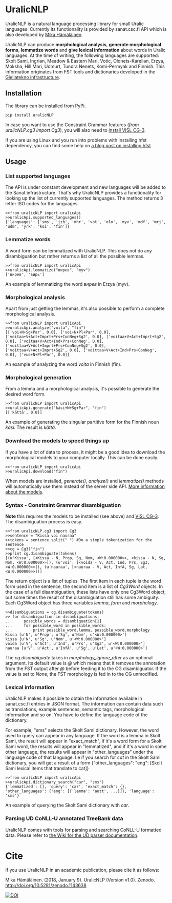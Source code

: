 # UralicNLP
UralicNLP is a natural language processing library for small Uralic languages. Currently its functionality is provided by sanat.csc.fi API which is also developed by [Mika Hämäläinen](https://mikakalevi.com).

UralicNLP can produce **morphological analysis**, **generate morphological forms**, **lemmatize words** and **give lexical information** about words in Uralic languages. At the time of writing, the following languages are supported: Skolt Sami, Ingrian, Meadow & Eastern Mari, Votic, Olonets-Karelian, Erzya, Moksha, Hill Mari, Udmurt, Tundra Nenets, Komi-Permyak and Finnish. This information originates from FST tools and dictionaries developed in the [Giellatekno infrastructure](http://giellatekno.uit.no/).

## Installation
The library can be installed from [PyPi](https://pypi.python.org/pypi/uralicNLP/).

    pip install uralicNLP
   
In case you want to use the Constraint Grammar features (*from uralicNLP.cg3 import Cg3*), you will also need to [install VISL CG-3](http://visl.sdu.dk/cg3/chunked/installation.html).

If you are using Linux and you run into problems with installing hfst dependency, you can find some help on [a blog post on installing hfst](https://mikalikes.men/using-hfst-on-python/)

## Usage

### List supported languages
The API is under constant development and new languages will be added to the Sanat infrastructure. That's why UralicNLP provides a functionality for looking up the list of currently supported languages. The method returns 3 letter ISO codes for the languages.

    >>from uralicNLP import uralicApi
    >>uralicApi.supported_languages()
    {'languages': ['sms', 'izh', 'mhr', 'vot', 'olo', 'myv', 'mdf', 'mrj', 'udm', 'yrk', 'koi', 'fin']}
  
### Lemmatize words
A word form can be lemmatized with UralicNLP. This does not do any disambiguation but rather returns a list of all the possible lemmas.

    >>from uralicNLP import uralicApi
    >>uralicApi.lemmatize("вирев", "myv")
    ['вирев', 'вирь']
  
  An example of lemmatizing the word *вирев* in Erzya (myv).

### Morphological analysis
Apart from just getting the lemmas, it's also possible to perform a complete morphological analysis.

    >>from uralicNLP import uralicApi
    >>uralicApi.analyze("voita", "fin")
    [['voi+N+Sg+Par', 0.0], ['voi+N+Pl+Par', 0.0], ['voitaa+V+Act+Imprt+Prs+ConNeg+Sg2', 0.0], ['voitaa+V+Act+Imprt+Sg2', 0.0], ['voitaa+V+Act+Ind+Prs+ConNeg', 0.0], ['voittaa+V+Act+Imprt+Prs+ConNeg+Sg2', 0.0], ['voittaa+V+Act+Imprt+Sg2', 0.0], ['voittaa+V+Act+Ind+Prs+ConNeg', 0.0], ['vuo+N+Pl+Par', 0.0]]
  
An example of analyzing the word *voita* in Finnish (fin).

### Morphological generation
From a lemma and a morphological analysis, it's possible to generate the desired word form. 


    >>from uralicNLP import uralicApi
    >>uralicApi.generate("käsi+N+Sg+Par", "fin")
    [['kättä', 0.0]]
  
An example of generating the singular partitive form for the Finnish noun *käsi*. The result is *kättä*.

### Download the models to speed things up

If you have a lot of data to process, it might be a good idea to download the morphological models to your computer locally. This can be done easily.

    >>from uralicNLP import uralicApi
    >>uralicApi.download("fin")

When models are installed, *generate()*, *analyze()* and *lemmatize()* methods will automatically use them instead of the server side API. [More information about the models](https://github.com/mikahama/uralicNLP/wiki/Models).

### Syntax - Constraint Grammar disambiguation

**Note** this requires the models to be installed (see above) and [VISL CG-3](http://visl.sdu.dk/cg3/chunked/installation.html). The disambiguation process is easy.

    >>from uralicNLP.cg3 import Cg3
    >>sentence = "Kissa voi nauraa"
    >>tokens = sentence.split(" ") #Do a simple tokenization for the sentence
    >>cg = Cg3("fin")
    >>print cg.disambiguate(tokens)
    [(u'Kissa', [<Kissa - N, Prop, Sg, Nom, <W:0.000000>>, <kissa - N, Sg, Nom, <W:0.000000>>]), (u'voi', [<voida - V, Act, Ind, Prs, Sg3, <W:0.000000>>]), (u'nauraa', [<nauraa - V, Act, InfA, Sg, Lat, <W:0.000000>>])]
    
The return object is a list of tuples. The first item in each tuple is the word form used in the sentence, the second item is a list of *Cg3Word* objects. In the case of a full disambiguation, these lists have only one Cg3Word object, but some times the result of the disambiguation still has some ambiguity. Each Cg3Word object has three variables *lemma*, *form* and *morphology*.

    >>disambiguations = cg.disambiguate(tokens)
    >> for disambiguation in disambiguations:
    ...     possible_words = disambiguation[1]
    ...     for possible_word in possible_words:
    ...         print possible_word.lemma, possible_word.morphology
    Kissa [u'N', u'Prop', u'Sg', u'Nom', u'<W:0.000000>']
    kissa [u'N', u'Sg', u'Nom', u'<W:0.000000>']
    voida [u'V', u'Act', u'Ind', u'Prs', u'Sg3', u'<W:0.000000>']
    nauraa [u'V', u'Act', u'InfA', u'Sg', u'Lat', u'<W:0.000000>']
    
The *cg.disambiguate* takes in *morphology_ignore_after* as an optional argument. Its default value is *@* which means that it removes the annotation from the FST output after *@* before feeding it to the CG disambiguator. If the value is set to *None*, the FST morphology is fed in to the CG unmodified. 

### Lexical information
UralicNLP makes it possible to obtain the information available in sanat.csc.fi entries in JSON format. The information can contain data such as translations, example sentences, semantic tags, morphological information and so on. You have to define the language code of the dictionary. 

For example, "sms" selects the Skolt Sami dictionary. However, the word used to query can appear in any language. If the word is a lemma in Skolt Sami, the result will appear in "exact_match", if it's a word form for a Skolt Sami word, the results will appear in "lemmatized", and if it's a word in some other language, the results will appear in "other\_languages" under the language code of that language. I.e if you search for *cat* in the Skolt Sami dictionary, you will get a result of a form {"other\_languages": "eng": [Skolt Sami lexical items that translate to cat]}



    >>from uralicNLP import uralicApi
    >>uralicApi.dictionary_search("car", "sms")
    {'lemmatized': [], 'query': 'car', 'exact_match': {}, 'other_languages': {'eng': [{'lemma': 'autt', ...}]}, 'language': 'sms'}
  
An example of querying the Skolt Sami dictionary with *car*.

### Parsing UD CoNLL-U annotated TreeBank data

UralicNLP comes with tools for parsing and searching CoNLL-U formatted data. Please refer to [the Wiki for the UD parser documentation](https://github.com/mikahama/uralicNLP/wiki/UD-parser-(experimental)).

# Cite

If you use UralicNLP in an academic publication, please cite it as follows:

Mika Hämäläinen. (2018, January 9). UralicNLP (Version v1.0). Zenodo. http://doi.org/10.5281/zenodo.1143638

[![DOI](https://zenodo.org/badge/DOI/10.5281/zenodo.1143638.svg)](https://doi.org/10.5281/zenodo.1143638)

